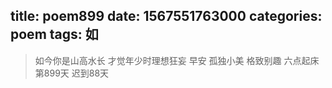 title: poem899
date: 1567551763000
categories: poem
tags: 如
---
> 如今你是山高水长
才觉年少时理想狂妄
早安
孤独小美
格致别趣
六点起床第899天 迟到88天